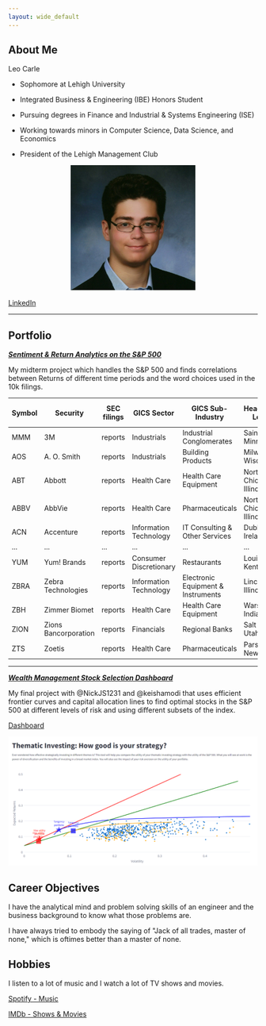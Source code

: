 ```yaml
---
layout: wide_default
---  
```


 ## About Me

Leo Carle

- Sophomore at Lehigh University

- Integrated Business & Engineering (IBE) Honors Student

- Pursuing degrees in Finance and Industrial & Systems Engineering (ISE)

- Working towards minors in Computer Science, Data Science, and Economics

- President of the Lehigh Management Club

<!-- Upload your own photo and change the path -->

<p style="text-align:center;">
  <img class="img-circle" src="images/1663611354138.jpg?raw=true" width="50%">
</p>

[LinkedIn](https://www.linkedin.com/in/leocarle/)

---

## Portfolio 

<!-- You can link to other websites, PDFs in this repo, and other pages in this repo -->

_**[Sentiment & Return Analytics on the S&P 500](https://github.com/LeDataSciFi/asgn-05-leosc326)**_

My midterm project which handles the S&P 500 and finds correlations between Returns of different time periods and the word choices used in the 10k filings. 

| Symbol | Security               | SEC filings | GICS Sector           | GICS Sub-Industry              | Headquarters Location      | Date first added | CIK     | Founded | BHR_positive | ... | LM_negative | ESG_positive | ESG_negative | TECH_positive | TECH_negative | WORLD_positive | WORLD_negative | returns_v1 | returns_v2 | returns_v3 |
|--------|------------------------|-------------|-----------------------|--------------------------------|----------------------------|------------------|---------|---------|--------------|-----|-------------|--------------|--------------|---------------|---------------|----------------|----------------|------------|------------|------------|
| MMM    | 3M                     | reports     | Industrials           | Industrial Conglomerates      | Saint Paul, Minnesota     | 1976-08-09       | 66740   | 1902    | 0.078706     | ... | 0.021533    | 0.000658     | 0.001316     | 0.106778      | 0.003248      | 0.000844       | 0.000386       | 0.007573   | -0.017671  | -0.085951  |
| AOS    | A. O. Smith            | reports     | Industrials           | Building Products             | Milwaukee, Wisconsin      | 2017-07-26       | 91142   | 1916    | 0.066651     | ... | 0.013271    | 0.000852     | 0.000852     | 0.098404      | 0.004883      | 0.001016       | 0.002130       | -0.012737  | 0.003184   | -0.042368  |
| ABT    | Abbott                 | reports     | Health Care           | Health Care Equipment         | North Chicago, Illinois   | 1964-03-31       | 1800    | 1888    | 0.045329     | ... | 0.013815    | 0.000612     | 0.000118     | 0.122196      | 0.003883      | 0.001106       | 0.000612       | -0.031431  | -0.025460  | 0.033189   |
| ABBV   | AbbVie                 | reports     | Health Care           | Pharmaceuticals               | North Chicago, Illinois   | 2012-12-31       | 1551152 | 2013    | 0.049848     | ... | 0.017062    | 0.000709     | 0.000203     | 0.002594      | 0.004458      | 0.002270       | 0.000648       | -0.006484  | 0.004070   | 0.034350   |
| ACN    | Accenture              | reports     | Information Technology| IT Consulting & Other Services| Dublin, Ireland           | 2011-07-06       | 1467373 | 1989    | 0.072138     | ... | 0.019063    | 0.001656     | 0.000544     | 0.004257      | 0.004872      | 0.002436       | 0.000899       | -0.007076  | 0.003446   | 0.107431   |
| ...    | ...                    | ...         | ...                   | ...                            | ...                        | ...              | ...     | ...     | ...          | ... | ...         | ...          | ...          | ...           | ...           | ...            | ...            | ...        | ...        | ...        |
| YUM    | Yum! Brands            | reports     | Consumer Discretionary| Restaurants                   | Louisville, Kentucky      | 1997-10-06       | 1041061 | 1997    | 0.064829     | ... | 0.015794    | 0.000477     | 0.000324     | 0.084082      | 0.004396      | 0.002249       | 0.001874       | -0.019989  | -0.002821  | -0.062237  |
| ZBRA   | Zebra Technologies      | reports     | Information Technology| Electronic Equipment & Instruments | Lincolnshire, Illinois  | 2019-12-23       | 877212  | 1969    | 0.062568     | ... | 0.014666    | 0.000795     | 0.000227     | 0.092899      | 0.003542      | 0.001453       | 0.000477       | -0.077843  | -0.157306  | -0.026007  |
| ZBH    | Zimmer Biomet          | reports     | Health Care           | Health Care Equipment         | Warsaw, Indiana           | 2001-08-07       | 1136869 | 1927    | 0.022913     | ... | 0.022223    | 0.000671     | 0.000173     | 0.073360      | 0.004563      | 0.001265       | 0.000882       | 0.026077   | 0.026020   | -0.042855  |
| ZION   | Zions Bancorporation   | reports     | Financials            | Regional Banks                | Salt Lake City, Utah      | 2001-06-22       | 109380  | 1873    | 0.093427     | ... | 0.014071    | 0.000672     | 0.000168     | 0.130645      | 0.002689      | 0.000932       | 0.000138       | 0.060027   | -0.030312  | -0.011241  |
| ZTS    | Zoetis                 | reports     | Health Care           | Pharmaceuticals               | Parsippany, New Jersey    | 2013-06-21       | 1555280 | 1952    | 0.067491     | ... | 0.019213    | 0.000668     | 0.000575     | 0.086329      | 0.004479      | 0.001497       | 0.000989       | 0.006771   | -0.017105  | -0.002745  |



---

_**[Wealth Management Stock Selection Dashboard](https://github.com/NickJS1231/Final-Project)**_

My final project with @NickJS1231 and @keishamodi that uses efficient frontier curves and capital allocation lines to find optimal stocks in the S&P 500 at different levels of risk and using different subsets of the index. 

[Dashboard](https://portfolio-utility-dashboard-nick0keisha0leo.streamlit.app/)

<img src="images/stockdashboard.PNG?raw=true"/>

## Career Objectives

I have the analytical mind and problem solving skills of an engineer and the business background to know what those problems are.

I have always tried to embody the saying of "Jack of all trades, master of none," which is oftimes better than a master of none. 

## Hobbies

I listen to a lot of music and I watch a lot of TV shows and movies. 

[Spotify - Music](https://open.spotify.com/user/littlewapple)

[IMDb - Shows & Movies](https://www.imdb.com/user/ur106060884/ratings?sort=your_rating,desc&ratingFilter=0&mode=detail&ref_=undefined&lastPosition=0)


